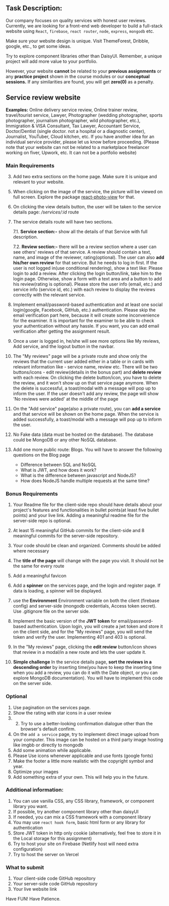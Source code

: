 ## Task Description:

Our company focuses on quality services with honest user reviews. Currently, we are looking for a front-end web developer to build a full-stack website using `React`, `firebase`, `react router`, `node`, `express`, `mongodb` etc.

Make sure your website design is unique. Visit ThemeForest, Dribble, google, etc., to get some ideas.

Try to explore component libraries other than DaisyUI. Remember, a unique project will add more value to your portfolio.

However, your website **cannot** be related to your **previous assignments** or any **practice project** shown in the course modules or our **conceptual sessions.** If any similarities are found, you will get **zero(0)** as a penalty.

## Service review website

**Examples:** Online delivery service review, Online trainer review, travel/tourist service, Lawyer, Photographer (wedding photographer, sports photographer, journalism photographer, wild photographer, etc.), Immigration & VISA Consultant, Tax Lawyer, Accountant Service, Doctor/Dentist (single doctor. not a hospital or a diagnostic center), Journalist, YouTuber, Cloud kitchen, etc. If you have another idea for an individual service provider, please let us know before proceeding. (Please note that your website can not be related to a marketplace freelancer working on fiver, Upwork, etc. It can not be a portfolio website)

### Main Requirements

<!-- 1. The homepage will have a Navbar, a slider/banner/ a meaningful section. Under the navbar, display a list of services. There will be at least 6 services in the database, but here, you will `limit` the number to only 3 i.e. on the home page, you will show maximum of 3 services (this should be done in the backend). Also,  add a meaningful footer. -->

<!-- 2. There will be a " **see all**" button/icon under the 3 services. When clicking the button/icon, take the user to the _/services_ route and show all the services on that page. -->

3. Add two extra sections on the home page. Make sure it is unique and relevant to your website.
<!-- 4. The services of the home page and the services of the services page will have the name of the service, image, rating(optional), price, a short description(maximum 100 characters), and a view details button with each service card. -->
5. When clicking on the image of the service, the picture will be viewed on full screen. Explore the package [react-photo-view](https://react-photo-view.vercel.app/en-US) for that.
6. On clicking the view details button, the user will be taken to the service details page: _/services/:id_ route
7. The service details route will have two sections.

   7.1. **Service section:-** show all the details of that Service with full description.

   7.2. **Review section:-** there will be a review section where a user can see others' reviews of that service. A review should contain a text, name, and image of the reviewer, rating(optional). The user can also **add his/her own review** for that service. But he needs to log in first. If the user is not logged in(use conditional rendering), show a text like: Please login to add a review. After clicking the login button/link, take him to the login page. Otherwise, show a form with a text area and a button to add his review(rating is optional). Please store the user info (email, etc.) and service info (service id, etc.) with each review to display the reviews correctly with the relevant service.

8. Implement email/password-based authentication and at least one social login(google, Facebook, GitHub, etc.) authentication. Please skip the email verification part here, because it will create some inconvenience for the examiner. It is important for the examiner to be able to check your authentication without any hassle. If you want, you can add email verification after getting the assignment result.
9. Once a user is logged in, he/she will see more options like My reviews, Add service, and the logout button in the navbar.
10. The "My reviews" page will be a private route and show only the reviews that the current user added either in a table or in cards with relevant information like - service name, review etc. There will be two buttons/icons - edit review(details in the bonus part) and **delete review** with each review. On clicking the delete button/icon, you have to delete the review, and it won't show up on that service page anymore. When the delete is successful, a toast/modal with a message will pop up to inform the user. If the user doesn't add any review, the page will show 'No reviews were added' at the middle of the page
11. On the "Add service" page(also a private route), you can **add a service** and that service will be shown on the home page. When the service is added successfully, a toast/modal with a message will pop up to inform the user.
12. No Fake data (data must be hosted on the database). The database could be MongoDB or any other NoSQL database.
13. Add one more public route: Blogs. You will have to answer the following questions on the Blog page

    - Difference between SQL and NoSQL
    - What is JWT, and how does it work?
    - What is the difference between javascript and NodeJS?
    - How does NodeJS handle multiple requests at the same time?

### Bonus Requirements

1. Your Readme file for the client-side repo should have details about your project's features and functionalities in bullet points(at least five bullet points) and your live link. Adding a meaningful readme file for the server-side repo is optional.
2. At least 15 meaningful GitHub commits for the client-side and 8 meaningful commits for the server-side repository.
3. Your code should be clean and organized. Comments should be added where necessary

4. The **title of the page** will change with the page you visit. It should not be the same for every route
5. Add a meaningful favicon
6. Add a **spinner** on the services page, and the login and register page. If data is loading, a spinner will be displayed.
7. use the **Environment** Environment variable on both the client (firebase config) and server-side (mongodb credentials, Access token secret). Use .gitignore file on the server side.
8. Implement the basic version of the **JWT** **token** for email/password-based authentication. Upon login, you will create a jwt token and store it on the client side, and for the "My reviews" page, you will send the token and verify the user. Implementing 401 and 403 is optional.
9. In the "My reviews" page, clicking the **edit review** button/icon shows that review in a modal/in a new route and lets the user update it.
10. **Simple challenge** In the service details page, **sort the reviews in a descending order** by inserting time(you have to keep the inserting time when you add a review, you can do it with the Date object, or you can explore MongoDB documentation). You will have to implement this code on the server side.

### Optional

1. Use pagination on the services page.
2. Show the rating with star icons in a user review
3. 2. Try to use a better-looking confirmation dialogue other than the browser's default confirm.
4. On the `add a service` page, try to implement direct image upload from your computer. This image can be hosted on a third party image hosting like imgbb or directly to mongodb
5. Add some animation while applicable.
6. Please Use icons whenever applicable and use fonts (google fonts)
7. Make the footer a little more realistic with the copyright symbol and year.
8. Optimize your images
9. Add something extra of your own. This will help you in the future.

### Additional information:

1. You can use vanilla CSS, any CSS library, framework, or component library you want.
2. If possible, try another component library other than daisyUI
3. If needed, you can mix a CSS framework with a component library
4. You may use `react hook form`, basic html form or any library for authentication
5. Store JWT token in http only cookie (alternatively, feel free to store it in the Local storage for this assignment)
6. Try to host your site on Firebase (Netlify host will need extra configuration)
7. Try to host the server on Vercel

### What to submit

1. Your client-side code GitHub repository
2. Your server-side code GitHub repository
3. Your live website link

Have FUN! Have Patience.
